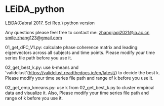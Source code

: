 # LEiDA_python

LEiDA(Cabral 2017. Sci Rep.) python version

Any questions please feel free to contact me: zhangjiaqi2021@ia.ac.cn  smile.zhang123@gmail.com


01_get_dFC_V1.py: calculate phase coherence matrix and leading eigenvectors across all subjects and time points. Please modify your time series file path before you use it.

02_get_best_k.py: use k-means and 'validclust'(https://validclust.readthedocs.io/en/latest/) to decide the best k. Please modify your time series file path and range of k before you use it.

02_get_emp_kmeans.py: use k from 02_get_best_k.py to cluster empircal data and visualize it. Also, Please modify your time series file path and range of k before you use it.
